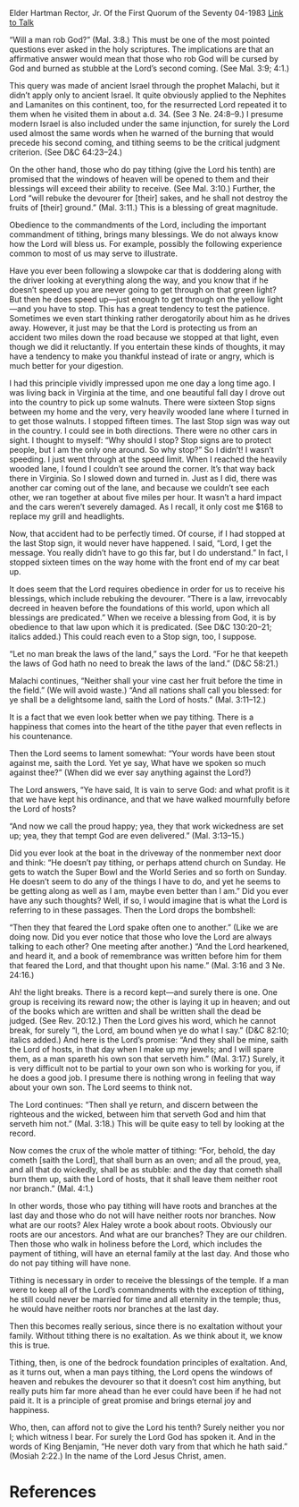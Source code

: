 Elder Hartman Rector, Jr.
Of the First Quorum of the Seventy
04-1983
[Link to Talk](https://www.churchofjesuschrist.org/study/general-conference/1983/04/that-ye-may-have-roots-and-branches?lang=eng)

“Will a man rob God?” (Mal. 3:8.) This must be one of the most pointed questions ever asked in the holy scriptures. The implications are that an affirmative answer would mean that those who rob God will be cursed by God and burned as stubble at the Lord’s second coming. (See Mal. 3:9; 4:1.)

This query was made of ancient Israel through the prophet Malachi, but it didn’t apply only to ancient Israel. It quite obviously applied to the Nephites and Lamanites on this continent, too, for the resurrected Lord repeated it to them when he visited them in about a.d. 34. (See 3 Ne. 24:8–9.) I presume modern Israel is also included under the same injunction, for surely the Lord used almost the same words when he warned of the burning that would precede his second coming, and tithing seems to be the critical judgment criterion. (See D&C 64:23–24.)

On the other hand, those who do pay tithing (give the Lord his tenth) are promised that the windows of heaven will be opened to them and their blessings will exceed their ability to receive. (See Mal. 3:10.) Further, the Lord “will rebuke the devourer for [their] sakes, and he shall not destroy the fruits of [their] ground.” (Mal. 3:11.) This is a blessing of great magnitude.

Obedience to the commandments of the Lord, including the important commandment of tithing, brings many blessings. We do not always know how the Lord will bless us. For example, possibly the following experience common to most of us may serve to illustrate.

Have you ever been following a slowpoke car that is doddering along with the driver looking at everything along the way, and you know that if he doesn’t speed up you are never going to get through on that green light? But then he does speed up—just enough to get through on the yellow light—and you have to stop. This has a great tendency to test the patience. Sometimes we even start thinking rather derogatorily about him as he drives away. However, it just may be that the Lord is protecting us from an accident two miles down the road because we stopped at that light, even though we did it reluctantly. If you entertain these kinds of thoughts, it may have a tendency to make you thankful instead of irate or angry, which is much better for your digestion.

I had this principle vividly impressed upon me one day a long time ago. I was living back in Virginia at the time, and one beautiful fall day I drove out into the country to pick up some walnuts. There were sixteen Stop signs between my home and the very, very heavily wooded lane where I turned in to get those walnuts. I stopped fifteen times. The last Stop sign was way out in the country. I could see in both directions. There were no other cars in sight. I thought to myself: “Why should I stop? Stop signs are to protect people, but I am the only one around. So why stop?” So I didn’t! I wasn’t speeding. I just went through at the speed limit. When I reached the heavily wooded lane, I found I couldn’t see around the corner. It’s that way back there in Virginia. So I slowed down and turned in. Just as I did, there was another car coming out of the lane, and because we couldn’t see each other, we ran together at about five miles per hour. It wasn’t a hard impact and the cars weren’t severely damaged. As I recall, it only cost me $168 to replace my grill and headlights.

Now, that accident had to be perfectly timed. Of course, if I had stopped at the last Stop sign, it would never have happened. I said, “Lord, I get the message. You really didn’t have to go this far, but I do understand.” In fact, I stopped sixteen times on the way home with the front end of my car beat up.

It does seem that the Lord requires obedience in order for us to receive his blessings, which include rebuking the devourer. “There is a law, irrevocably decreed in heaven before the foundations of this world, upon which all blessings are predicated.” When we receive a blessing from God, it is by obedience to that law upon which it is predicated. (See D&C 130:20–21; italics added.) This could reach even to a Stop sign, too, I suppose.

“Let no man break the laws of the land,” says the Lord. “For he that keepeth the laws of God hath no need to break the laws of the land.” (D&C 58:21.)

Malachi continues, “Neither shall your vine cast her fruit before the time in the field.” (We will avoid waste.) “And all nations shall call you blessed: for ye shall be a delightsome land, saith the Lord of hosts.” (Mal. 3:11–12.)

It is a fact that we even look better when we pay tithing. There is a happiness that comes into the heart of the tithe payer that even reflects in his countenance.

Then the Lord seems to lament somewhat: “Your words have been stout against me, saith the Lord. Yet ye say, What have we spoken so much against thee?” (When did we ever say anything against the Lord?)

The Lord answers, “Ye have said, It is vain to serve God: and what profit is it that we have kept his ordinance, and that we have walked mournfully before the Lord of hosts?

“And now we call the proud happy; yea, they that work wickedness are set up; yea, they that tempt God are even delivered.” (Mal. 3:13–15.)

Did you ever look at the boat in the driveway of the nonmember next door and think: “He doesn’t pay tithing, or perhaps attend church on Sunday. He gets to watch the Super Bowl and the World Series and so forth on Sunday. He doesn’t seem to do any of the things I have to do, and yet he seems to be getting along as well as I am, maybe even better than I am.” Did you ever have any such thoughts? Well, if so, I would imagine that is what the Lord is referring to in these passages. Then the Lord drops the bombshell:

“Then they that feared the Lord spake often one to another.” (Like we are doing now. Did you ever notice that those who love the Lord are always talking to each other? One meeting after another.) “And the Lord hearkened, and heard it, and a book of remembrance was written before him for them that feared the Lord, and that thought upon his name.” (Mal. 3:16 and 3 Ne. 24:16.)

Ah! the light breaks. There is a record kept—and surely there is one. One group is receiving its reward now; the other is laying it up in heaven; and out of the books which are written and shall be written shall the dead be judged. (See Rev. 20:12.) Then the Lord gives his word, which he cannot break, for surely “I, the Lord, am bound when ye do what I say.” (D&C 82:10; italics added.) And here is the Lord’s promise: “And they shall be mine, saith the Lord of hosts, in that day when I make up my jewels; and I will spare them, as a man spareth his own son that serveth him.” (Mal. 3:17.) Surely, it is very difficult not to be partial to your own son who is working for you, if he does a good job. I presume there is nothing wrong in feeling that way about your own son. The Lord seems to think not.

The Lord continues: “Then shall ye return, and discern between the righteous and the wicked, between him that serveth God and him that serveth him not.” (Mal. 3:18.) This will be quite easy to tell by looking at the record.

Now comes the crux of the whole matter of tithing: “For, behold, the day cometh [saith the Lord], that shall burn as an oven; and all the proud, yea, and all that do wickedly, shall be as stubble: and the day that cometh shall burn them up, saith the Lord of hosts, that it shall leave them neither root nor branch.” (Mal. 4:1.)

In other words, those who pay tithing will have roots and branches at the last day and those who do not will have neither roots nor branches. Now what are our roots? Alex Haley wrote a book about roots. Obviously our roots are our ancestors. And what are our branches? They are our children. Then those who walk in holiness before the Lord, which includes the payment of tithing, will have an eternal family at the last day. And those who do not pay tithing will have none.

Tithing is necessary in order to receive the blessings of the temple. If a man were to keep all of the Lord’s commandments with the exception of tithing, he still could never be married for time and all eternity in the temple; thus, he would have neither roots nor branches at the last day.

Then this becomes really serious, since there is no exaltation without your family. Without tithing there is no exaltation. As we think about it, we know this is true.

Tithing, then, is one of the bedrock foundation principles of exaltation. And, as it turns out, when a man pays tithing, the Lord opens the windows of heaven and rebukes the devourer so that it doesn’t cost him anything, but really puts him far more ahead than he ever could have been if he had not paid it. It is a principle of great promise and brings eternal joy and happiness.

Who, then, can afford not to give the Lord his tenth? Surely neither you nor I; which witness I bear. For surely the Lord God has spoken it. And in the words of King Benjamin, “He never doth vary from that which he hath said.” (Mosiah 2:22.) In the name of the Lord Jesus Christ, amen.

# References
